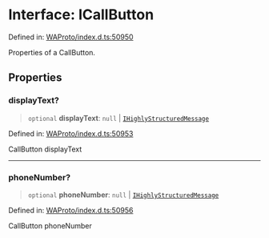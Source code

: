 # Interface: ICallButton

Defined in: [WAProto/index.d.ts:50950](https://github.com/Fokusdotid/bail/blob/0fe6346a5ff68a74eb71890335c982b44e2da604/WAProto/index.d.ts#L50950)

Properties of a CallButton.

## Properties

### displayText?

> `optional` **displayText**: `null` \| [`IHighlyStructuredMessage`](../../Message/interfaces/IHighlyStructuredMessage.md)

Defined in: [WAProto/index.d.ts:50953](https://github.com/Fokusdotid/bail/blob/0fe6346a5ff68a74eb71890335c982b44e2da604/WAProto/index.d.ts#L50953)

CallButton displayText

***

### phoneNumber?

> `optional` **phoneNumber**: `null` \| [`IHighlyStructuredMessage`](../../Message/interfaces/IHighlyStructuredMessage.md)

Defined in: [WAProto/index.d.ts:50956](https://github.com/Fokusdotid/bail/blob/0fe6346a5ff68a74eb71890335c982b44e2da604/WAProto/index.d.ts#L50956)

CallButton phoneNumber
